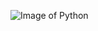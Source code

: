 ![Image of Python](https://insights.dice.com/wp-content/uploads/2017/09/shutterstock_315465929-1024x684.jpg)
